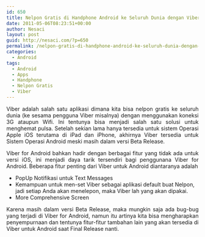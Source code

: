 ```yaml
---
id: 650
title: Nelpon Gratis di Handphone Android ke Seluruh Dunia dengan Viber For Android
date: 2011-05-06T08:23:51+00:00
author: Nesaci
layout: post
guid: http://nesaci.com/?p=650
permalink: /nelpon-gratis-di-handphone-android-ke-seluruh-dunia-dengan-viber-for-android/
categories:
  - Android
tags:
  - Android
  - Apps
  - Handphone
  - Nelpon Gratis
  - Viber
---
```

<p style="text-align: justify;">
  Viber adalah salah satu aplikasi dimana kita bisa nelpon gratis ke seluruh dunia (ke sesama pengguna Viber misalnya) dengan menggunakan koneksi 3G ataupun Wifi. Ini tentunya bisa menjadi salah satu solusi untuk menghemat pulsa. Setelah sekian lama hanya tersedia untuk sistem Operasi Apple iOS terutama di iPad dan iPhone, akhirnya Viber tersedia untuk Sistem Operasi Android meski masih dalam versi Beta Release.
</p>

<p style="text-align: justify;">
  Viber for Android bahkan hadir dengan berbagai fitur yang tidak ada untuk versi iOS, ini menjadi daya tarik tersendiri bagi penggunana Viber for Android. Beberapa fitur penting dari Viber untuk Android diantaranya adalah
</p>

  * PopUp Notifikasi untuk Text Messages
  * Kemampuan untuk men-set Viber sebagai aplikasi default buat Nelpon, jadi setiap Anda akan menelepon, maka Viber lah yang akan dipakai.
  * More Comprehensive Screen

<p style="text-align: justify;">
  Karena masih dalam versi Beta Release, maka mungkin saja ada bug-bug yang terjadi di Viber for Android, namun itu artinya kita bisa mengharapkan penyempurnaan dan tentunya fitur-fitur tambahan lain yang akan tersedia di Viber untuk Android saat Final Release nanti.
</p>